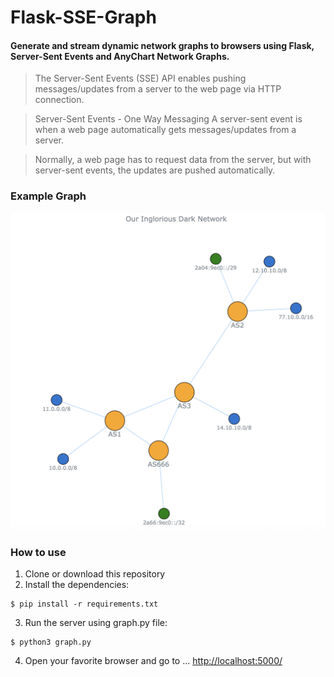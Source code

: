 # Flask-SSE-Graph
#### Generate and stream dynamic network graphs to browsers using Flask, Server-Sent Events and AnyChart Network Graphs.

> The Server-Sent Events (SSE) API enables pushing messages/updates from a server to the web page via HTTP connection.

> Server-Sent Events - One Way Messaging
A server-sent event is when a web page automatically gets messages/updates from a server.

> Normally, a web page has to request data from the server, but with server-sent events, the updates are pushed automatically.

### Example Graph
![Example Graph](png/graph.png)

### How to use
1. Clone or download this repository
2. Install the dependencies:
```
$ pip install -r requirements.txt
```
3. Run the server using graph.py file:
```
$ python3 graph.py
```
4. Open your favorite browser and go to ... <http://localhost:5000/>
